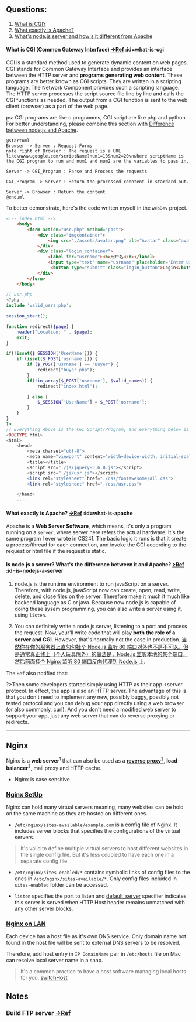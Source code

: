 ## Questions:
1. [What is CGI?](#what-is-cgi)
2. [What exactly is Apache?](#what-is-apache)
3. [What's node.js server and how's it different from Apache](#is-nodejs-a-server)

#### What is CGI (Common Gateway Interface) [->Ref](https://zhuanlan.zhihu.com/p/246268005) :id=what-is-cgi

CGI is a standard method used to generate dynamic content on web pages. CGI stands for Common Gateway Interface and provides an interface between the HTTP server and **programs generating web content**. These programs are better known as CGI scripts. They are written in a scripting language. The Network Component provides such a scripting language. The HTTP server processes the script source file line by line and calls the CGI functions as needed. The output from a CGI function is sent to the web client (browser) as a part of the web page.

ps: CGI programs are like c programms, CGI script are like php and python. For better understanding, please combine this section with [Difference between node.js and Apache](#is-nodejs-a-server-what39s-the-difference-between-it-and-apache).

```plantuml
@startuml
Browser -> Server : Request Forms
note right of Browser : The request is a URL like\nwww.google.com/scriptName?num1=10&num2=20\nwhere scriptName is the CGI program to run and num1 and num2 are the variables to pass in.

Server -> CGI_Program : Parse and Process the requests

CGI_Program -> Server : Return the processed conntent in stardard out.

Server -> Browser : Return the content
@enduml
```

To better demonstrate, here's the code written myself in the `webDev` project.

```html
<!-- index.html -->
    <body>
        <form action="usr.php" method="post">
            <div class="imgcontainer">
                <img src="./assets/avatar.png" alt="Avatar" class="avatar">
            </div>
            <div class="login_container">
                <label for="usrname"><b>用户名</b></label>
                <input type="text" name="usrname" placeholder="Enter UserName" required>
                 <button type="submit" class="login_button">Login</button>
            </div>
        </form>
    </body>
```

```php
// usr.php
<?php
include 'valid_usrs.php';

session_start();

function redirect($page) {
    header("Location: " . $page);
    exit;
}

if(!isset($_SESSION['UserName'])) {
    if (isset($_POST['usrname'])) {
        if ($_POST['usrname'] == "Buyer") {
            redirect("buyer.php");
        }
        if(!in_array($_POST['usrname'], $valid_names)) {
            redirect("index.html");

        } else {
            $_SESSION['UserName'] = $_POST['usrname'];
        }
    }
}
?>
// Everything Above is the CGI Script/Program, and everything below is the content CGI Script/Program returns
<DOCTYPE html>
<html>
    <head>
        <meta charset="utf-8">
        <meta name="viewport" content="width=device-width, initial-scale=1">
        <title></title>
        <script src="./js/jquery-3.6.0.js"></script>
        <script src="./js/usr.js"></script>
        <link rel="stylesheet" href="./css/fontawesome/all.css">
        <link rel="stylesheet" href="./css/usr.css">

    </head>
    ....
```

#### What exactly is Apache? [->Ref](https://www.nginx.com/blog/nginx-vs-apache-our-view/) :id=what-is-apache

Apache is a **Web Server Software**, which means, it's only a program running on a `server`, where server here refers the actual hardware. It's the same program I ever wrote in CS241.
The basic logic it runs is that it create a process/thread for each connection, and invoke the CGI according to the request or html file if the request is static.

#### Is node.js a server? What's the difference between it and Apache? [>Ref](https://stackoverflow.com/questions/38821947/how-does-a-node-js-server-compare-with-nginx-or-apache-servers) :id=is-nodejs-a-server

1. node.js is the runtime environment to run javaScript on a server. Therefore, with node.js, javaScript now can create, open, read, write, delete, and close files on the server. Therefore make it much it much like backend language as C or java. Because now node.js is capable of doing these sysem programming, you can also write a server using it, using `listen`. 

2. You can definitely write a node.js server, listening to a port and process the request. Now, your'll write code that will play **both the role of a server and CGI**. However, that's normally not the case in production. [当然你在你的服务器上直勾勾挂个 Node.js 监听 80 端口对外也不是不可以。但是通常真正线上（个人玩具除外）的做法是，Node.js 监听本地的某个端口，然后前面挂个 Nginx 监听 80 端口反向代理到 Node.js 上](https://www.zhihu.com/question/57688289). 

The `Ref` also notified that:

?>Then some developers started simply using HTTP as their app->server protocol. In effect, the app is also an HTTP server. The advantage of this is that you don't need to implement any new, possibly buggy, possibly not tested protocol and you can debug your app directly using a web browser (or also commonly, curl). And you don't need a modified web server to support your app, just any web server that can do reverse proxying or redirects.

---

## Nginx

Nginx is a **web server**<sup>1</sup> that can also be used as a [**reverse proxy**<sup>2</sup>](https://www.cloudflare.com/learning/cdn/glossary/reverse-proxy/), **load balancer**<sup>3</sup>, mail proxy and HTTP cache. 

* Nginx is case sensitive.

### [Nginx SetUp](https://www.plesk.com/blog/various/nginx-configuration-guide/)

Nginx can hold many virtual servers meaning, many websites can be hold on the same machine as they are hosted on different ones. 

* `/etc/nginx/sites-available/example.com` is a config file of Nginx. It includes server blocks that specifies the configurations of the virtual servers. 
> It's valid to define multiple virtual servers to host different websites in the single config file. But it's less coupled to have each one in a separate config file.

* `/etc/nginx/sites-enabled/*` contains symbolic links of config files to the ones in `/etc/nginx/sites-available/*`. Only config files included in `sites-enabled` folder can be accessed. 

* `listen` specifies the port to listen and [default_server](https://linuxhint.com/what-is-default-server-in-nginx/) specifier indicates this server is served when HTTP Host header remains unmatched with any other server blocks.

### [Nginx on LAN](https://stackoverflow.com/questions/45241243/accessing-nginx-virtual-host-in-local-network)

Each device has a host file as it's own DNS service. Only domain name not found in the host file will be sent to external DNS servers to be resolved. 

Therefore, add host entry in `IP DomainName` pair in `/etc/hosts` file on Mac can resolve local server name in a snap. 

> It's a common practice to have a host software managing local hosts for you. [switchHost](https://swh.app)


## Notes

### Build FTP server [->Ref](https://help.aliyun.com/document_detail/60152.html)